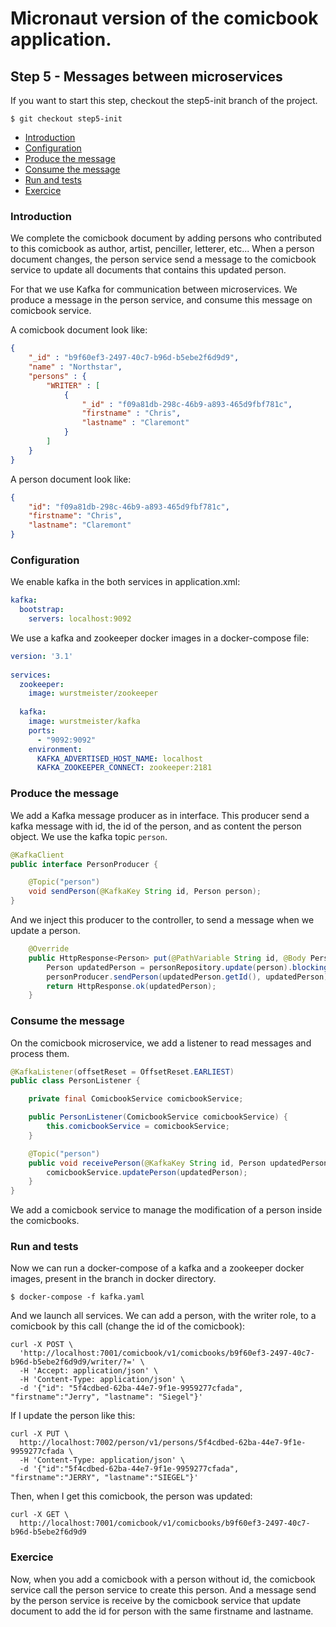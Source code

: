 # Micronaut version of the comicbook application.

## Step 5 - Messages between microservices

If you want to start this step, checkout the step5-init branch of the project.

```shell
$ git checkout step5-init
```

* [Introduction](#introduction)
* [Configuration](#configuration)
* [Produce the message](#produce_the_message)
* [Consume the message](#consume_the_message)
* [Run and tests](#run_and_tests)
* [Exercice](#exercice)


### Introduction

We complete the comicbook document by adding persons who contributed to this comicbook as author, artist, penciller, letterer, etc... When a person document changes, the person service send a message to the comicbook service to update all documents that contains this updated person.

For that we use Kafka for communication between microservices. We produce a message in the person service, and consume this message on comicbook service.

A comicbook document look like:

```json
{
    "_id" : "b9f60ef3-2497-40c7-b96d-b5ebe2f6d9d9",
    "name" : "Northstar",
    "persons" : {
        "WRITER" : [ 
            {
                "_id" : "f09a81db-298c-46b9-a893-465d9fbf781c",
                "firstname" : "Chris",
                "lastname" : "Claremont"
            }
        ]
    }
}
```
A person document look like:

```json
{
    "id": "f09a81db-298c-46b9-a893-465d9fbf781c",
    "firstname": "Chris",
    "lastname": "Claremont"
}
```

### Configuration

We enable kafka in the both services in application.xml:

```yaml
kafka:
  bootstrap:
    servers: localhost:9092
```

We use a kafka and zookeeper docker images in a docker-compose file:

```yaml
version: '3.1'
  
services:
  zookeeper:
    image: wurstmeister/zookeeper
 
  kafka:
    image: wurstmeister/kafka
    ports:
      - "9092:9092"
    environment:
      KAFKA_ADVERTISED_HOST_NAME: localhost
      KAFKA_ZOOKEEPER_CONNECT: zookeeper:2181
```

### Produce the message

We add a Kafka message producer as in interface. This producer send a kafka message with id, the id of the person, and as content the person object. We use the kafka topic `person`.

```java
@KafkaClient
public interface PersonProducer {

    @Topic("person")
    void sendPerson(@KafkaKey String id, Person person);
}
```

And we inject this producer to the controller, to send a message when we update a person.

```java
    @Override
    public HttpResponse<Person> put(@PathVariable String id, @Body Person person) {
        Person updatedPerson = personRepository.update(person).blockingGet();
        personProducer.sendPerson(updatedPerson.getId(), updatedPerson);
        return HttpResponse.ok(updatedPerson);
    }

```
### Consume the message

On the comicbook microservice, we add a listener to read messages and process them.

```java
@KafkaListener(offsetReset = OffsetReset.EARLIEST)
public class PersonListener {

    private final ComicbookService comicbookService;

    public PersonListener(ComicbookService comicbookService) {
        this.comicbookService = comicbookService;
    }

    @Topic("person")
    public void receivePerson(@KafkaKey String id, Person updatedPerson) {
        comicbookService.updatePerson(updatedPerson);
    }
}
```

We add a comicbook service to manage the modification of a person inside the comicbooks.

### Run and tests

Now we can run a docker-compose of a kafka and a zookeeper docker images, present in the branch in docker directory.

```shell
$ docker-compose -f kafka.yaml
```

And we launch all services. We can add a person, with the writer role, to a comicbook by this call (change the id of the comicbook):

```shell
curl -X POST \
  'http://localhost:7001/comicbook/v1/comicbooks/b9f60ef3-2497-40c7-b96d-b5ebe2f6d9d9/writer/?=' \
  -H 'Accept: application/json' \
  -H 'Content-Type: application/json' \
  -d '{"id": "5f4cdbed-62ba-44e7-9f1e-9959277cfada", "firstname":"Jerry", "lastname": "Siegel"}'
```

If I update the person like this:

```shell
curl -X PUT \
  http://localhost:7002/person/v1/persons/5f4cdbed-62ba-44e7-9f1e-9959277cfada \
  -H 'Content-Type: application/json' \
  -d '{"id":"5f4cdbed-62ba-44e7-9f1e-9959277cfada", "firstname":"JERRY", "lastname":"SIEGEL"}'
```

Then, when I get this comicbook, the person was updated:

```shell
curl -X GET \
  http://localhost:7001/comicbook/v1/comicbooks/b9f60ef3-2497-40c7-b96d-b5ebe2f6d9d9
```

### Exercice

Now, when you add a comicbook with a person without id, the comicbook service call the person service to create this person. And a message send by the person service is receive by the comicbook service that update document to add the id for person with the same firstname and lastname.
